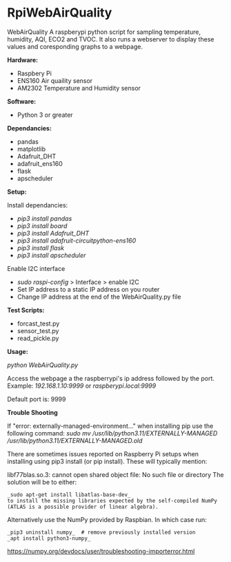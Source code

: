 # RpiWebAirQuality
WebAirQuality
A raspberypi python script for sampling temperature, humidity, AQI, ECO2 and TVOC. It also runs a webserver to display these values and coresponding graphs to a webpage.

**Hardware:**

- Raspbery Pi
- ENS160 Air quaility sensor
- AM2302 Temperature and Humidity sensor

**Software:**

- Python 3 or greater

**Dependancies:**

- pandas
- matplotlib
- Adafruit_DHT
- adafruit_ens160
- flask
- apscheduler

**Setup:**

Install dependancies:
- _pip3 install pandas_
- _pip3 install board_
- _pip3 install Adafruit_DHT_
- _pip3 install adafruit-circuitpython-ens160_
- _pip3 install flask_
- _pip3 install apscheduler_

Enable I2C interface
 - _sudo raspi-config_ > Interface > enable I2C
 - Set IP address to a static IP address on you router
 - Change IP address at the end of the WebAirQuality.py file

**Test Scripts:**

 - forcast_test.py
 - sensor_test.py
 - read_pickle.py
   
**Usage:**

_python WebAirQuality.py_

Access the webpage a the raspberrypi's ip address followed by the port. Example: _192.168.1.10:9999_ or _raspberypi.local:9999_

Default port is: 9999

**Trouble Shooting**

If "error: externally-managed-environment..." when installing pip use the following command:
_sudo mv /usr/lib/python3.11/EXTERNALLY-MANAGED /usr/lib/python3.11/EXTERNALLY-MANAGED.old_


There are sometimes issues reported on Raspberry Pi setups when installing using pip3 install (or pip install). These will typically mention:

libf77blas.so.3: cannot open shared object file: No such file or directory
The solution will be to either:

	_sudo apt-get install libatlas-base-dev_
	to install the missing libraries expected by the self-compiled NumPy (ATLAS is a possible provider of linear algebra).

Alternatively use the NumPy provided by Raspbian. In which case run:

	_pip3 uninstall numpy_  # remove previously installed version
	_apt install python3-numpy_

https://numpy.org/devdocs/user/troubleshooting-importerror.html